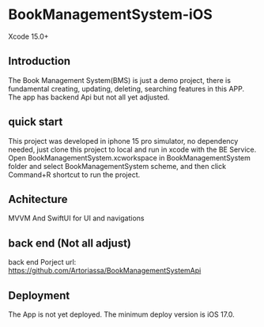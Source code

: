 # BookManagementSystem-iOS
Xcode 15.0+
## Introduction
The Book Management System(BMS) is just a demo project, there is fundamental creating, updating, deleting, searching features in this APP.
The app has backend Api but not all yet adjusted.
## quick start
This project was developed in iphone 15 pro simulator, no dependency needed, just clone this project to local and run in xcode with the BE Service. 
Open BookManagementSystem.xcworkspace in BookManagementSystem folder and select BookManagementSystem scheme, and then click Command+R shortcut to run the project.
## Achitecture
MVVM And SwiftUI for UI and navigations
## back end (Not all adjust) 
back end Porject url: https://github.com/Artoriassa/BookManagementSystemApi
## Deployment
The App is not yet deployed. The minimum deploy version is iOS 17.0.
